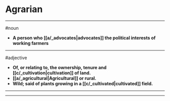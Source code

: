 # Agrarian
---
#noun
- **A person who [[a/_advocates|advocates]] the political interests of working farmers**
---
#adjective
- **Of, or relating to, the ownership, tenure and [[c/_cultivation|cultivation]] of land.**
- **[[a/_agricultural|Agricultural]] or rural.**
- **Wild; said of plants growing in a [[c/_cultivated|cultivated]] field.**
---
---

